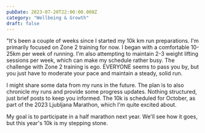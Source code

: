 ```yaml
---
pubDate: 2023-07-20T22:00:00.000Z
category: "Wellbeing & Growth"
draft: false
---
```


"It's been a couple of weeks since I started my 10k km run preparations. I'm primarily focused on Zone 2 training for now. I began with a comfortable 10-25km per week of running. I'm also attempting to maintain 2-3 weight lifting sessions per week, which can make my schedule rather busy. The challenge with Zone 2 training is ego. EVERYONE seems to pass you by, but you just have to moderate your pace and maintain a steady, solid run.

I might share some data from my runs in the future. The plan is to also chronicle my runs and provide some progress updates. Nothing structured, just brief posts to keep you informed. The 10k is scheduled for October, as part of the 2023 Ljubljana Marathon, which I'm quite excited about.

My goal is to participate in a half marathon next year. We'll see how it goes, but this year's 10k is my stepping stone.
